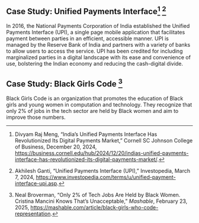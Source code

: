## Case Study: Unified Payments Interface[^7] [^8]

In 2016, the National Payments Corporation of India established the Unified Payments Interface (UPI), a single page mobile application that facilitates payment between parties in an efficient, accessible manner. UPI is managed by the Reserve Bank of India and partners with a variety of banks to allow users to access the service. UPI has been credited for including marginalized parties in a digital landscape with its ease and convenience of use, bolstering the Indian economy and reducing the cash-digital divide.

## Case Study: Black Girls Code [^9]

Black Girls Code is an organization that promotes the education of Black girls and young women in computation and technology. They recognize that only 2% of jobs in the tech sector are held by Black women and aim to improve those numbers.

[^1]: Web Content Accessibility Guidelines, Level A Checklist, 1.2.1.
[^2]: “Definition and Overview of Universal Design (UD),” Centre for Excellence in Universal Design, accessed April 14, 2025, https://universaldesign.ie/about-universal-design/definition-and-overview.
[^3]: “An Introduction to Digital Accessibility,” Mass.gov, accessed April 14, 2025, https://www.mass.gov/info-details/an-introduction-to-digital-accessibility#what-is-digital-accessibility?.
[^4]: Aimi Hamraie and Kelly Fritsch, "Crip technoscience manifesto," _Catalyst: Feminism, Theory, Technoscience_ 5, no. 1 (2019): 4.
[^5]: “What Is Digital Equity?” Internet Society Foundation, June 26, 2023, https://www.isocfoundation.org/2023/06/what-is-digital-equity/.
[^6]: UN-Habitat, _Addressing the Digital Divide: Taking Action Towards Digital Inclusion_, United Nations Human Settlements Programme, accessed April 14, 2025, https://unhabitat.org/sites/default/files/2021/11/addressing_the_digital_divide.pdf.
[^7]: Divyam Raj Meng, “India’s Unified Payments Interface Has Revolutionized Its Digital Payments Market,” Cornell SC Johnson College of Business, December 20, 2024, https://business.cornell.edu/hub/2024/12/20/indias-unified-payments-interface-has-revolutionized-its-digital-payments-market/.
[^8]: Akhilesh Ganti, “Unified Payments Interface (UPI),” Investopedia, March 7, 2024, https://www.investopedia.com/terms/u/unified-payment-interface-upi.asp.
[^9]: Neal Broverman, “Only 2% of Tech Jobs Are Held by Black Women. Cristina Mancini Knows That’s Unacceptable,” _Mashable_, February 23, 2025, https://mashable.com/article/black-girls-who-code-representation.
